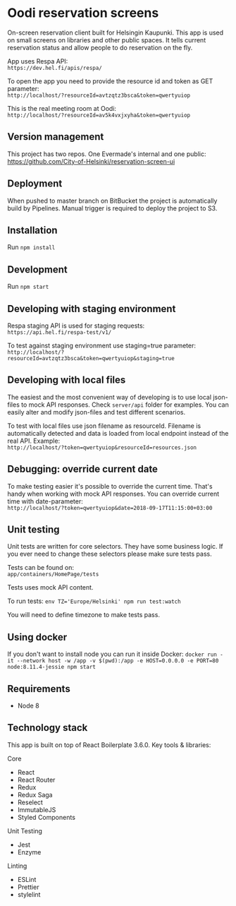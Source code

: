 # Oodi reservation screens

On-screen reservation client built for Helsingin Kaupunki. This app is used on small screens on libraries and other public spaces. It tells current reservation status and allow people to do reservation on the fly.

App uses Respa API:  
`https://dev.hel.fi/apis/respa/`

To open the app you need to provide the resource id and token as GET parameter:  
`http://localhost/?resourceId=avtzqtz3bsca&token=qwertyuiop`

This is the real meeting room at Oodi:  
`http://localhost/?resourceId=av5k4vxjxyha&token=qwertyuiop`

## Version management

This project has two repos. One Evermade's internal and one public:
https://github.com/City-of-Helsinki/reservation-screen-ui

## Deployment

When pushed to master branch on BitBucket the project is automatically build by Pipelines. Manual trigger is required to deploy the project to S3.

## Installation

Run `npm install`

## Development

Run `npm start`

## Developing with staging environment

Respa staging API is used for staging requests:  
`https://api.hel.fi/respa-test/v1/`

To test against staging environment use staging=true parameter:  
`http://localhost/?resourceId=avtzqtz3bsca&token=qwertyuiop&staging=true`

## Developing with local files

The easiest and the most convenient way of developing is to use local json-files to mock API responses. Check `server/api` folder for examples. You can easily alter and modify json-files and test different scenarios.

To test with local files use json filename as resourceId. Filename is automatically detected and data is loaded from local endpoint instead of the real API. Example:  
`http://localhost/?token=qwertyuiop&resourceId=resources.json`

## Debugging: override current date

To make testing easier it's possible to override the current time. That's handy when working with mock API responses. You can override current time with date-parameter:  
`http://localhost/?token=qwertyuiop&date=2018-09-17T11:15:00+03:00`

## Unit testing

Unit tests are written for core selectors. They have some business logic. If you ever need to change these selectors please make sure tests pass.

Tests can be found on:  
`app/containers/HomePage/tests`

Tests uses mock API content.

To run tests: `env TZ='Europe/Helsinki' npm run test:watch`

You will need to define timezone to make tests pass.

## Using docker

If you don't want to install node you can run it inside Docker:
`docker run -it --network host -w /app -v $(pwd):/app -e HOST=0.0.0.0 -e PORT=80 node:8.11.4-jessie npm start`

## Requirements

- Node 8

## Technology stack

This app is built on top of React Boilerplate 3.6.0. Key tools & libraries:

Core

- React
- React Router
- Redux
- Redux Saga
- Reselect
- ImmutableJS
- Styled Components

Unit Testing

- Jest
- Enzyme

Linting

- ESLint
- Prettier
- stylelint
